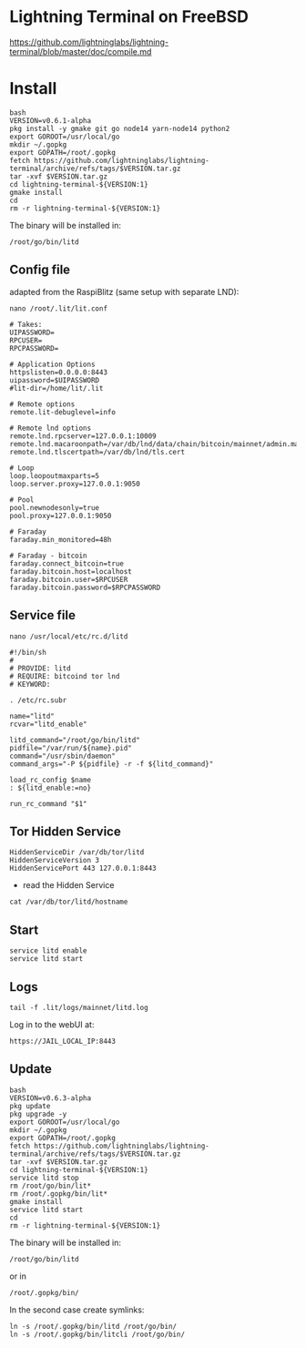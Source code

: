 # Lightning Terminal on FreeBSD

https://github.com/lightninglabs/lightning-terminal/blob/master/doc/compile.md

# Install

```
bash
VERSION=v0.6.1-alpha
pkg install -y gmake git go node14 yarn-node14 python2
export GOROOT=/usr/local/go
mkdir ~/.gopkg
export GOPATH=/root/.gopkg
fetch https://github.com/lightninglabs/lightning-terminal/archive/refs/tags/$VERSION.tar.gz
tar -xvf $VERSION.tar.gz
cd lightning-terminal-${VERSION:1}
gmake install
cd
rm -r lightning-terminal-${VERSION:1}
```

The binary will be installed in:
```
/root/go/bin/litd 
```

## Config file
adapted from the RaspiBlitz (same setup with separate LND):

```
nano /root/.lit/lit.conf

```
```
# Takes:
UIPASSWORD=
RPCUSER=
RPCPASSWORD=
```
```
# Application Options
httpslisten=0.0.0.0:8443
uipassword=$UIPASSWORD
#lit-dir=/home/lit/.lit

# Remote options
remote.lit-debuglevel=info

# Remote lnd options
remote.lnd.rpcserver=127.0.0.1:10009
remote.lnd.macaroonpath=/var/db/lnd/data/chain/bitcoin/mainnet/admin.macaroon
remote.lnd.tlscertpath=/var/db/lnd/tls.cert

# Loop
loop.loopoutmaxparts=5
loop.server.proxy=127.0.0.1:9050

# Pool
pool.newnodesonly=true
pool.proxy=127.0.0.1:9050

# Faraday
faraday.min_monitored=48h

# Faraday - bitcoin
faraday.connect_bitcoin=true
faraday.bitcoin.host=localhost
faraday.bitcoin.user=$RPCUSER
faraday.bitcoin.password=$RPCPASSWORD
```

## Service file

```
nano /usr/local/etc/rc.d/litd
```

```
#!/bin/sh
#
# PROVIDE: litd
# REQUIRE: bitcoind tor lnd
# KEYWORD:

. /etc/rc.subr

name="litd"
rcvar="litd_enable"

litd_command="/root/go/bin/litd"
pidfile="/var/run/${name}.pid"
command="/usr/sbin/daemon"
command_args="-P ${pidfile} -r -f ${litd_command}"

load_rc_config $name
: ${litd_enable:=no}

run_rc_command "$1"
```

## Tor Hidden Service

```
HiddenServiceDir /var/db/tor/litd
HiddenServiceVersion 3
HiddenServicePort 443 127.0.0.1:8443
```
* read the Hidden Service
```
cat /var/db/tor/litd/hostname
```
## Start
```
service litd enable
service litd start
```

## Logs
```
tail -f .lit/logs/mainnet/litd.log
```

Log in to the webUI at:
```
https://JAIL_LOCAL_IP:8443
```

## Update
```
bash
VERSION=v0.6.3-alpha
pkg update
pkg upgrade -y
export GOROOT=/usr/local/go
mkdir ~/.gopkg
export GOPATH=/root/.gopkg
fetch https://github.com/lightninglabs/lightning-terminal/archive/refs/tags/$VERSION.tar.gz
tar -xvf $VERSION.tar.gz
cd lightning-terminal-${VERSION:1}
service litd stop
rm /root/go/bin/lit*
rm /root/.gopkg/bin/lit*
gmake install
service litd start
cd
rm -r lightning-terminal-${VERSION:1}
```

The binary will be installed in:
```
/root/go/bin/litd
```
or in
```
/root/.gopkg/bin/
```

In the second case create symlinks:
```
ln -s /root/.gopkg/bin/litd /root/go/bin/
ln -s /root/.gopkg/bin/litcli /root/go/bin/
```